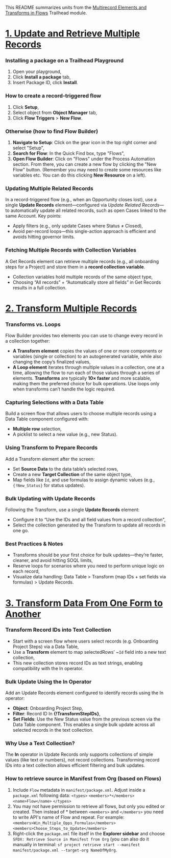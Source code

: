 This README summarizes  units from the [Multirecord Elements and Transforms in Flows](https://trailhead.salesforce.com/content/learn/modules/multirecord-elements-and-transforms-in-flows?trail_id=build-flows-with-flow-builder) Trailhead module.

# [1. Update and Retrieve Multiple Records](https://trailhead.salesforce.com/content/learn/modules/multirecord-elements-and-transforms-in-flows/update-and-retrieve-multiple-records?trail_id=build-flows-with-flow-builder)

### Installing a package on a Trailhead Playground
1. Open your playground,
2. Click **Install a package** tab,
3. Insert Package ID, click **Install**.

### How to create a record-triggered flow
1. Click **Setup**,
2. Select object from **Object Manager** tab,
3. Click **Flow Triggers** > **New Flow**.

### Otherwise (how to find Flow Builder)
1. **Navigate to Setup**: Click on the gear icon in the top right corner and select "Setup",
2. **Search for Flow**: In the Quick Find box, type "Flows",
3. **Open Flow Builder**: Click on "Flows" under the Process Automation section. From there, you can create a new flow by clicking the "New Flow" button.
(Remember you may need to create some resources like variables etc. You can do this clicking **New Resource** on a left).

### Updating Multiple Related Records
In a record-triggered flow (e.g., when an Opportunity closes lost), use a single **Update Records** element—configured via *Update Related Records*—to automatically update all related records, such as open Cases linked to the same Account.
Key points:
* Apply filters (e.g., only update Cases where Status ≠ Closed),
* Avoid per-record loops—this single-action approach is efficient and avoids hitting governor limits.

### Fetching Multiple Records with Collection Variables
A Get Records element can retrieve multiple records (e.g., all onboarding steps for a Project) and store them in a **record collection variable**.
* Collection variables hold multiple records of the same object type,
* Choosing “All records” + “Automatically store all fields” in Get Records results in a full collection.

# [2. Transform Multiple Records](https://trailhead.salesforce.com/content/learn/modules/multirecord-elements-and-transforms-in-flows/transform-multiple-records?trail_id=build-flows-with-flow-builder)

### Transforms vs. Loops
Flow Builder provides two elements you can use to change every record in a collection together:
* **A Transform element** copies the values of one or more components or variables (single or collection) to an autogenerated variable, while also changing the copy’s finalized values,
* **A Loop element** iterates through multiple values in a collection, one at a time, allowing the flow to run each of those values through a series of elements.
**Transforms** are typically **10× faster** and more scalable, making them the preferred choice for bulk operations. Use loops only when transforms can’t handle the logic required.

### Capturing Selections with a Data Table
Build a screen flow that allows users to choose multiple records using a Data Table component configured with:
* **Multiple row** selection,
* A picklist to select a new value (e.g., new Status).

### Using Transform to Prepare Records
Add a Transform element after the screen:
* Set **Source Data** to the data table’s selected rows,
* Create a new **Target Collection** of the same object type,
* Map fields like `Id`, and use formulas to assign dynamic values (e.g., `{!New_Status}` for status updates).

### Bulk Updating with Update Records
Following the Transform, use a single **Update Records** element:
* Configure it to “Use the IDs and all field values from a record collection",
* Select the collection generated by the Transform to update all records in one go.

### Best Practices & Notes
* Transforms should be your first choice for bulk updates—they’re faster, cleaner, and avoid hitting SOQL limits,
* Reserve loops for scenarios where you need to perform unique logic on each record,
* Visualize data handling: Data Table > Transform (map IDs + set fields via formulas) > Update Records.

# [3. Transform Data From One Form to Another](https://trailhead.salesforce.com/content/learn/modules/multirecord-elements-and-transforms-in-flows/transform-data-from-one-form-to-another?trail_id=build-flows-with-flow-builder)

### Transform Record IDs into Text Collection
* Start with a screen flow where users select records (e.g. Onboarding Project Steps) via a Data Table,
* Use a **Transform** element to map selectedRows’ ~`Id` field into a new text collection,
* This new collection stores record IDs as text strings, enabling compatibility with the In operator.

### Bulk Update Using the In Operator
Add an Update Records element configured to identify records using the In operator:
* **Object**: Onboarding Project Step,
* **Filter**: Record ID In **{!TransformStepIDs}**,
* **Set Fields**: Use the New Status value from the previous screen via the Data Table component.
This enables a single bulk update across all selected records in the text collection.

### Why Use a Text Collection?
The **In** operator in Update Records only supports collections of simple values (like text or numbers), not record collections. Transforming record IDs into a text collection allows efficient filtering and bulk updates.

### How to retrieve source in Manifest from Org (based on Flows)
1. Include `Flow` metadata in `manifest/package.xml`. Adjust inside a `package.xml` following data:
`<types>`
    `<members>*</members>`
    `<name>Flow</name>`
`</types>`
3. You may not have permission to retrieve all flows, but only you edited or created. Then instead of * between `<members>` and `</members>` you need to write API's name of Flow and repeat. For example:
`<members>Win_Multiple_Opps_Formulas</members>`
`<members>Choose_Steps_to_Update</members>`
4. Right-click the `package.xml` file itself in the **Explorer sidebar** and choose `SFDX: Retrieve Source in Manifest from Org`
(you can also do it manually in terminal: `sf project retrieve start --manifest manifest/package.xml --target-org NameOfMyOrg`.
